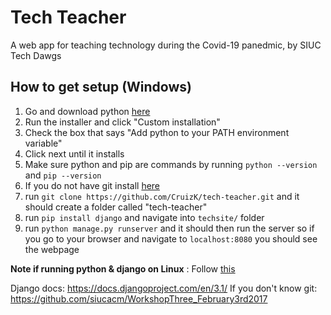 # Tech Teacher
A web app for teaching technology during the Covid-19 panedmic, by SIUC Tech Dawgs
## How to get setup (Windows)
 1.  Go and download python [here](https://www.python.org/)
 2. Run the installer and click "Custom installation"
 3. Check the box that says "Add python to your PATH environment variable"
 4. Click next until it installs
 5. Make sure python and pip are commands by running `python --version` and `pip --version`
 6. If you do not have git install [here](https://git-scm.com/downloads)
 7. run `git clone https://github.com/CruizK/tech-teacher.git` and it should create a folder called "tech-teacher"
 8. run `pip install django` and navigate into `techsite/` folder 
 9. run `python manage.py runserver` and it should then run the server so if  you go to your browser and navigate to `localhost:8080` you should see the webpage

**Note if running python & django on Linux** : Follow [this](https://www.howtoforge.com/tutorial/how-to-install-django-on-ubuntu/)

Django docs: https://docs.djangoproject.com/en/3.1/
If you don't know git: https://github.com/siucacm/WorkshopThree_February3rd2017


